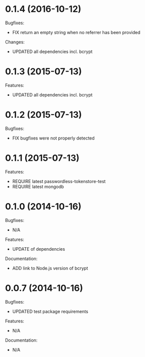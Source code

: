 # 0.1.4 (2016-10-12)

Bugfixes:
- FIX return an empty string when no referrer has been provided

Changes:
- UPDATED all dependencies incl. bcrypt

# 0.1.3 (2015-07-13)

Features:
- UPDATED all dependencies incl. bcrypt

# 0.1.2 (2015-07-13)

Bugfixes:
- FIX bugfixes were not properly detected

# 0.1.1 (2015-07-13)

Features:
- REQUIRE latest passwordless-tokenstore-test
- REQUIRE latest mongodb

# 0.1.0 (2014-10-16)

Bugfixes:
- N/A

Features:
- UPDATE of dependencies

Documentation:
- ADD link to Node.js version of bcrypt

# 0.0.7 (2014-10-16)

Bugfixes:
- UPDATED test package requirements

Features:
- N/A

Documentation:
- N/A